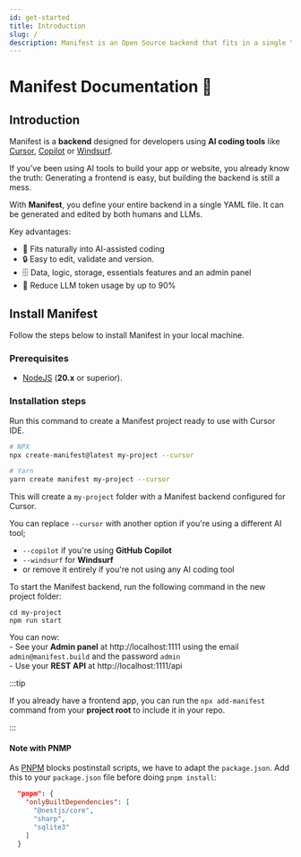 ```yaml
---
id: get-started
title: Introduction
slug: /
description: Manifest is an Open Source backend that fits in a single YAML file. Easy to edit, validate and version for humans and LLMs.
---
```


# Manifest Documentation 👋

## Introduction

Manifest is a **backend** designed for developers using **AI coding tools** like [Cursor](https://www.cursor.com/), [Copilot](https://github.com/features/copilot) or [Windsurf](https://windsurf.com/).

If you’ve been using AI tools to build your app or website, you already know the truth: Generating a frontend is easy, but building the backend is still a mess.

With **Manifest**, you define your entire backend in a single YAML file. It can be generated and edited by both humans and LLMs.

Key advantages:

- 🤖 Fits naturally into AI-assisted coding
- 🔒 Easy to edit, validate and version.
- 🗄️ Data, logic, storage, essentials features and an admin panel
- 🧠 Reduce LLM token usage by up to 90%

## Install Manifest

Follow the steps below to install Manifest in your local machine.

### Prerequisites

- [NodeJS](https://nodejs.org/en/) (**20.x** or superior).

### Installation steps

Run this command to create a Manifest project ready to use with Cursor IDE.

```bash
# NPX
npx create-manifest@latest my-project --cursor

# Yarn
yarn create manifest my-project --cursor
```

This will create a `my-project` folder with a Manifest backend configured for Cursor.

You can replace `--cursor` with another option if you're using a different AI tool;

- `--copilot` if you're using **GitHub Copilot**
- `--windsurf` for **Windsurf**
- or remove it entirely if you're not using any AI coding tool

To start the Manifest backend, run the following command in the new project folder:

```
cd my-project
npm run start
```

You can now:
<br/> - See your **Admin panel** at http://localhost:1111 using the email `admin@manifest.build` and the password `admin`
<br/> - Use your **REST API** at http://localhost:1111/api

:::tip

If you already have a frontend app, you can run the `npx add-manifest` command from your **project root** to include it in your repo.

:::

#### Note with PNMP

As [PNPM](https://pnpm.io/fr/) blocks postinstall scripts, we have to adapt the `package.json`. Add this to your `package.json` file before doing `pnpm install`:

```json
  "pnpm": {
    "onlyBuiltDependencies": [
      "@nestjs/core",
      "sharp",
      "sqlite3"
    ]
  }
```
